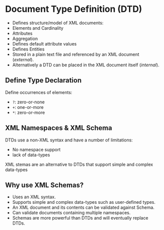 # Document Type Definition (DTD)

- Defines structure/model of XML documents:
 - Elements and Cardinality
 - Attributes
 - Aggregation
- Defines default attribute values
- Defines Entities
- Stored in a plain text file and referenced by an XML document (*external*).
- Alternatively a DTD can be placed in the XML document itself (*internal*).

## Define Type Declaration
Define occurrences of elements:
- `?`: zero-or-none
- `+`: one-or-more
- `*`: zero-or-more

## XML Namespaces & XML Schema
DTDs use a non-XML syntax and have a number of limitations:
- No namespace support
- lack of data-types

XML stemas are an alternative to DTDs that support simple and complex data-types

## Why use XML Schemas?
- Uses an XML syntax.
- Supports simple and complex data-types such as user-defined types.
- An XML document and its contents can be validated against Schema.
- Can validate documents containing multiple namespaces.
- Schemas are more powerful than DTDs and will eventually replace DTDs.
